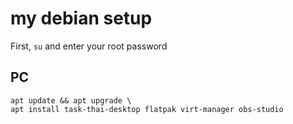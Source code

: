 # my debian setup

First,
`su`
and enter your root password

## PC
```
apt update && apt upgrade \
apt install task-thai-desktop flatpak virt-manager obs-studio
```
